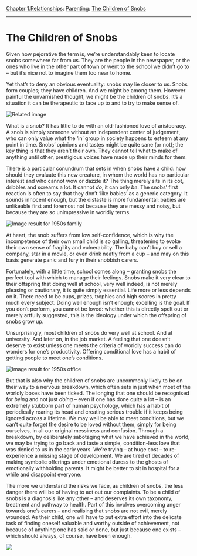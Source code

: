 [Chapter 1.Relationships](https://www.theschooloflife.com/thebookoflife/category/relationships/): [Parenting](https://www.theschooloflife.com/thebookoflife/category/relationships/parenting/): [The Children of Snobs](https://www.theschooloflife.com/thebookoflife/the-children-of-snobs/)

* * *

# The Children of Snobs

Given how pejorative the term is, we’re understandably keen to locate snobs somewhere far from us. They are the people in the newspaper, or the ones who live in the other part of town or went to the school we didn’t go to – but it’s nice not to imagine them too near to home.

Yet that’s to deny an obvious eventuality: snobs may lie closer to us. Snobs form couples; they have children. And we might be among them. However painful the unvarnished thought, we might be the children of snobs. It’s a situation it can be therapeutic to face up to and to try to make sense of.

![Related image](https://newmanlive.files.wordpress.com/2017/11/nuke.png?w=620)

What is a snob? It has little to do with an old-fashioned love of aristocracy. A snob is simply someone without an independent center of judgement, who can only value what the ‘in’ group in society happens to esteem at any point in time. Snobs’ opinions and tastes might be quite sane (or not); the key thing is that they aren’t their own. They cannot tell what to make of anything until other, prestigious voices have made up their minds for them.

There is a particular conundrum that sets in when snobs have a child: how should they evaluate this new creature, in whom the world has no particular interest and who cannot wow or dazzle it? The thing merely sits in its cot, dribbles and screams a lot. It cannot _do_, it can only _be_. The snobs’ first reaction is often to say that they don’t ‘like babies’ as a generic category. It sounds innocent enough, but the distaste is more fundamental: babies are unlikeable first and foremost not because they are messy and noisy, but because they are so unimpressive in worldly terms.

![Image result for 1950s family](http://s4.thingpic.com/images/bV/BLzjFh2nuTH5rhmE4NmScRuy.jpeg)

At heart, the snob suffers from low self-confidence, which is why the incompetence of their own small child is so galling, threatening to evoke their own sense of fragility and vulnerability. The baby can’t buy or sell a company, star in a movie, or even drink neatly from a cup – and may on this basis generate panic and fury in their snobbish carers.

Fortunately, with a little time, school comes along – granting snobs the perfect tool with which to manage their feelings. Snobs make it very clear to their offspring that doing well at school, very well indeed, is not merely pleasing or cautionary, it is quite simply essential. Life more or less depends on it. There need to be cups, prizes, trophies and high scores in pretty much every subject. Doing well enough isn’t enough; excelling is the goal. If you don’t perform, you cannot be loved: whether this is directly spelt out or merely artfully suggested, this is the ideology under which the offspring of snobs grow up.

Unsurprisingly, most children of snobs do very well at school. And at university. And later on, in the job market. A feeling that one doesn’t deserve to exist unless one meets the criteria of worldly success can do wonders for one’s productivity. Offering conditional love has a habit of getting people to meet one’s conditions.

![Image result for 1950s office](https://i.pinimg.com/originals/28/ba/2c/28ba2c718ec010ac5996d8b05f4a6504.jpg)

But that is also why the children of snobs are uncommonly likely to be on their way to a nervous breakdown, which often sets in just when most of the worldly boxes have been ticked. The longing that one should be recognised for _being_ and not just _doing_ – even if one has done quite a lot – is an extremely stubborn part of human psychology, which has a habit of periodically rearing its head and creating serious trouble if it keeps being ignored across a lifetime. We may well be able to meet conditions, but we can’t quite forget the desire to be loved without them, simply for being ourselves, in all our original messiness and confusion. Through a breakdown, by deliberately sabotaging what we have achieved in the world, we may be trying to go back and taste a simple, condition-less love that was denied to us in the early years. We’re trying – at huge cost – to re-experience a missing stage of development. We are tired of decades of making symbolic offerings under emotional duress to the ghosts of emotionally withholding parents. It might be better to sit in hospital for a while and disappoint everyone.

The more we understand the risks we face, as children of snobs, the less danger there will be of having to act out our complaints. To be a child of snobs is a diagnosis like any other – and deserves its own taxonomy, treatment and pathway to health. Part of this involves overcoming anger towards one’s carers – and realising that snobs are not evil, merely wounded. As their child, one will have to put extra effort into the delicate task of finding oneself valuable and worthy outside of achievement, not because of anything one has said or done, but just because one exists – which should always, of course, have been enough.

[![](https://img.youtube.com/vi/VuNAQIfv3Lk/0.jpg)](https://www.youtube.com/embed/VuNAQIfv3Lk '')
